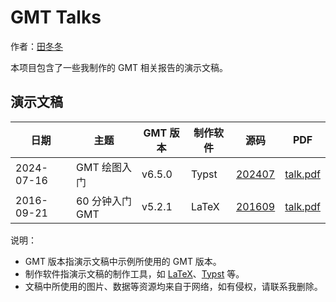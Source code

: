 # GMT Talks

作者：[田冬冬](https://github.com/seisman)

本项目包含了一些我制作的 GMT 相关报告的演示文稿。

## 演示文稿

| 日期 | 主题 | GMT 版本 | 制作软件 | 源码 | PDF |
| --- | --- | --- |---|---|---|
| 2024-07-16 | GMT 绘图入门 |  v6.5.0 | Typst | [202407](202407) | [talk.pdf](202407/talk.pdf)
| 2016-09-21 | 60 分钟入门 GMT | v5.2.1 | LaTeX | [201609](201609) | [talk.pdf](201609/talk.pdf) |

说明：

- GMT 版本指演示文稿中示例所使用的 GMT 版本。
- 制作软件指演示文稿的制作工具，如 [LaTeX](https://www.latex-project.org/)、[Typst](https://typst.app/) 等。
- 文稿中所使用的图片、数据等资源均来自于网络，如有侵权，请联系我删除。